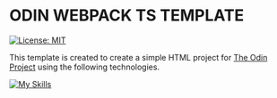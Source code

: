 # ODIN WEBPACK TS TEMPLATE

[![License: MIT](https://img.shields.io/badge/License-MIT-yellow.svg)](https://opensource.org/licenses/MIT)

This template is created to create a simple HTML project for [The Odin Project](https://www.theodinproject.com/ "The Odin Project") using the following technologies.

[![My Skills](https://skillicons.dev/icons?i=html,css,ts,tailwind,webpack,github)](https://skillicons.dev)
